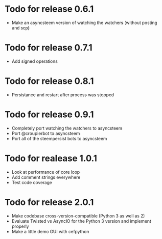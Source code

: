 Todo for release 0.6.1
===
* Make an asyncsteem version of watching the watchers (without posting and scp)

Todo for release 0.7.1
===
* Add signed operations

Todo for release 0.8.1
===
* Persistance and restart after process was stopped


Todo for release 0.9.1
===
* Completely port watching the watchers to asyncsteem
* Port @croupierbot to asyncsteem
* Port all of the steempersist bots to asyncsteem

Todo for realease 1.0.1
===
* Look at performance of core loop
* Add comment strings everywhere
* Test code coverage


Todo for release 2.0.1
===
* Make codebase cross-version-compatible (Python 3 as well as 2)
* Evaluate Twisted vs AsyncIO for the Python 3 version and implement properly
*  Make a little demo GUI with cefpython


